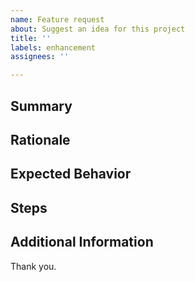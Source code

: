 ```yaml
---
name: Feature request
about: Suggest an idea for this project
title: ''
labels: enhancement
assignees: ''

---
```


## Summary


## Rationale


## Expected Behavior


## Steps


## Additional Information


Thank you.
